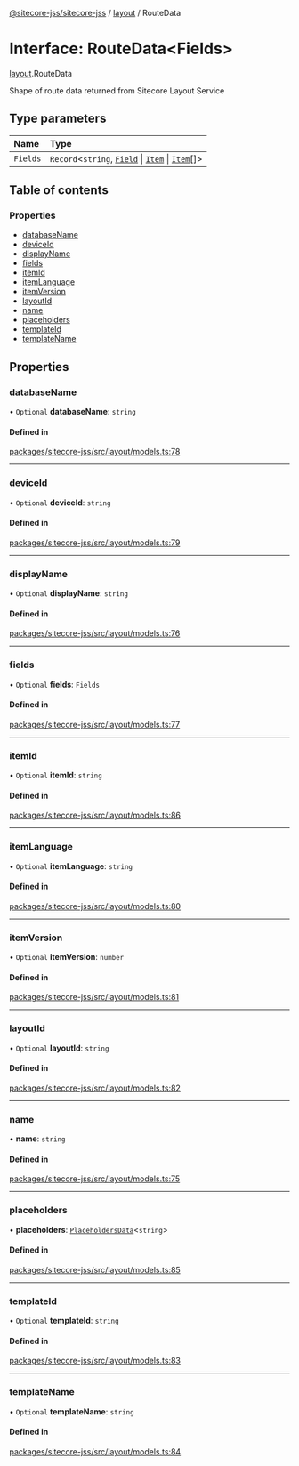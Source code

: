 [@sitecore-jss/sitecore-jss](../README.md) / [layout](../modules/layout.md) / RouteData

# Interface: RouteData\<Fields\>

[layout](../modules/layout.md).RouteData

Shape of route data returned from Sitecore Layout Service

## Type parameters

| Name | Type |
| :------ | :------ |
| `Fields` | `Record`\<`string`, [`Field`](layout.Field.md) \| [`Item`](layout.Item.md) \| [`Item`](layout.Item.md)[]\> |

## Table of contents

### Properties

- [databaseName](layout.RouteData.md#databasename)
- [deviceId](layout.RouteData.md#deviceid)
- [displayName](layout.RouteData.md#displayname)
- [fields](layout.RouteData.md#fields)
- [itemId](layout.RouteData.md#itemid)
- [itemLanguage](layout.RouteData.md#itemlanguage)
- [itemVersion](layout.RouteData.md#itemversion)
- [layoutId](layout.RouteData.md#layoutid)
- [name](layout.RouteData.md#name)
- [placeholders](layout.RouteData.md#placeholders)
- [templateId](layout.RouteData.md#templateid)
- [templateName](layout.RouteData.md#templatename)

## Properties

### databaseName

• `Optional` **databaseName**: `string`

#### Defined in

[packages/sitecore-jss/src/layout/models.ts:78](https://github.com/Sitecore/jss/blob/50ff8700a/packages/sitecore-jss/src/layout/models.ts#L78)

___

### deviceId

• `Optional` **deviceId**: `string`

#### Defined in

[packages/sitecore-jss/src/layout/models.ts:79](https://github.com/Sitecore/jss/blob/50ff8700a/packages/sitecore-jss/src/layout/models.ts#L79)

___

### displayName

• `Optional` **displayName**: `string`

#### Defined in

[packages/sitecore-jss/src/layout/models.ts:76](https://github.com/Sitecore/jss/blob/50ff8700a/packages/sitecore-jss/src/layout/models.ts#L76)

___

### fields

• `Optional` **fields**: `Fields`

#### Defined in

[packages/sitecore-jss/src/layout/models.ts:77](https://github.com/Sitecore/jss/blob/50ff8700a/packages/sitecore-jss/src/layout/models.ts#L77)

___

### itemId

• `Optional` **itemId**: `string`

#### Defined in

[packages/sitecore-jss/src/layout/models.ts:86](https://github.com/Sitecore/jss/blob/50ff8700a/packages/sitecore-jss/src/layout/models.ts#L86)

___

### itemLanguage

• `Optional` **itemLanguage**: `string`

#### Defined in

[packages/sitecore-jss/src/layout/models.ts:80](https://github.com/Sitecore/jss/blob/50ff8700a/packages/sitecore-jss/src/layout/models.ts#L80)

___

### itemVersion

• `Optional` **itemVersion**: `number`

#### Defined in

[packages/sitecore-jss/src/layout/models.ts:81](https://github.com/Sitecore/jss/blob/50ff8700a/packages/sitecore-jss/src/layout/models.ts#L81)

___

### layoutId

• `Optional` **layoutId**: `string`

#### Defined in

[packages/sitecore-jss/src/layout/models.ts:82](https://github.com/Sitecore/jss/blob/50ff8700a/packages/sitecore-jss/src/layout/models.ts#L82)

___

### name

• **name**: `string`

#### Defined in

[packages/sitecore-jss/src/layout/models.ts:75](https://github.com/Sitecore/jss/blob/50ff8700a/packages/sitecore-jss/src/layout/models.ts#L75)

___

### placeholders

• **placeholders**: [`PlaceholdersData`](../modules/layout.md#placeholdersdata)\<`string`\>

#### Defined in

[packages/sitecore-jss/src/layout/models.ts:85](https://github.com/Sitecore/jss/blob/50ff8700a/packages/sitecore-jss/src/layout/models.ts#L85)

___

### templateId

• `Optional` **templateId**: `string`

#### Defined in

[packages/sitecore-jss/src/layout/models.ts:83](https://github.com/Sitecore/jss/blob/50ff8700a/packages/sitecore-jss/src/layout/models.ts#L83)

___

### templateName

• `Optional` **templateName**: `string`

#### Defined in

[packages/sitecore-jss/src/layout/models.ts:84](https://github.com/Sitecore/jss/blob/50ff8700a/packages/sitecore-jss/src/layout/models.ts#L84)
